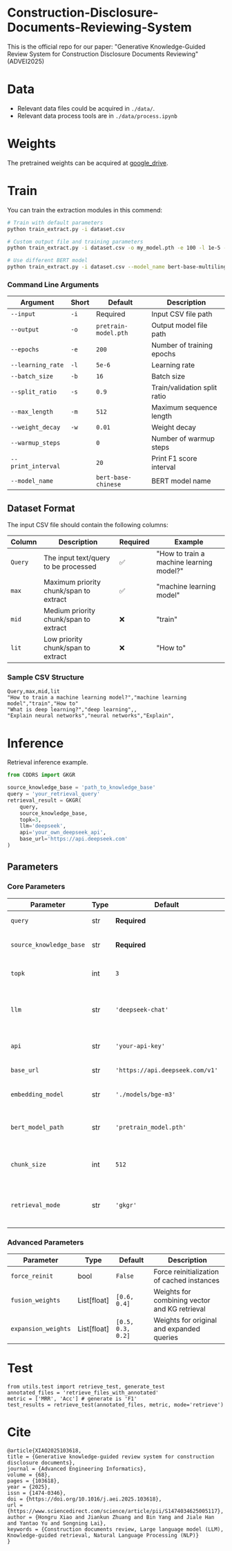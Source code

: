 # Construction-Disclosure-Documents-Reviewing-System
This is the official repo for our paper: "Generative Knowledge-Guided Review System for Construction Disclosure Documents Reviewing"(ADVEI2025)

# Data
- Relevant data files could be acquired in `./data/`.
- Relevant data process tools are in `./data/process.ipynb`

# Weights
The pretrained weights can be acquired at [google_drive]().

# Train
You can train the extraction modules in this commend:
```bash
# Train with default parameters
python train_extract.py -i dataset.csv

# Custom output file and training parameters
python train_extract.py -i dataset.csv -o my_model.pth -e 100 -l 1e-5 -b 32

# Use different BERT model
python train_extract.py -i dataset.csv --model_name bert-base-multilingual-cased
```

### Command Line Arguments

| Argument | Short | Default | Description |
|----------|-------|---------|-------------|
| `--input` | `-i` | Required | Input CSV file path |
| `--output` | `-o` | `pretrain-model.pth` | Output model file path |
| `--epochs` | `-e` | `200` | Number of training epochs |
| `--learning_rate` | `-l` | `5e-6` | Learning rate |
| `--batch_size` | `-b` | `16` | Batch size |
| `--split_ratio` | `-s` | `0.9` | Train/validation split ratio |
| `--max_length` | `-m` | `512` | Maximum sequence length |
| `--weight_decay` | `-w` | `0.01` | Weight decay |
| `--warmup_steps` | | `0` | Number of warmup steps |
| `--print_interval` | | `20` | Print F1 score interval |
| `--model_name` | | `bert-base-chinese` | BERT model name |

## Dataset Format

The input CSV file should contain the following columns:

| Column | Description | Required | Example |
|--------|-------------|----------|---------|
| `Query` | The input text/query to be processed | ✅ | "How to train a machine learning model?" |
| `max` | Maximum priority chunk/span to extract | ✅ | "machine learning model" |
| `mid` | Medium priority chunk/span to extract | ❌ | "train" |
| `lit` | Low priority chunk/span to extract | ❌ | "How to" |

### Sample CSV Structure
```csv
Query,max,mid,lit
"How to train a machine learning model?","machine learning model","train","How to"
"What is deep learning?","deep learning",,
"Explain neural networks","neural networks","Explain",
```


 # Inference
Retrieval inference example.

```python
from CDDRS import GKGR

source_knowledge_base = 'path_to_knowledge_base'
query = 'your_retrieval_query'
retrieval_result = GKGR(
    query, 
    source_knowledge_base, 
    topk=3, 
    llm='deepseek', 
    api='your_own_deepseek_api', 
    base_url='https://api.deepseek.com'
)
```

## Parameters

### Core Parameters

| Parameter | Type | Default | Description |
|-----------|------|---------|-------------|
| `query` | str | **Required** | The search query text |
| `source_knowledge_base` | str | **Required** | Path to the document directory |
| `topk` | int | `3` | Number of top results to return |
| `llm` | str | `'deepseek-chat'` | LLM model name (`'gpt-4o'`, `'deepseek-chat'`, etc.) |
| `api` | str | `'your-api-key'` | API key for the LLM service |
| `base_url` | str | `'https://api.deepseek.com/v1'` | API base URL |
| `embedding_model` | str | `'./models/bge-m3'` | Path to embedding model |
| `bert_model_path` | str | `'pretrain_model.pth'` | Path to BERT query expansion model |
| `chunk_size` | int | `512` | Document max chunk size for processing |
| `retrieval_mode` | str | `'gkgr'` | Retrieval mode: `'vector'`, `'kg'`, or `'gkgr'` |

### Advanced Parameters

| Parameter | Type | Default | Description |
|-----------|------|---------|-------------|
| `force_reinit` | bool | `False` | Force reinitialization of cached instances |
| `fusion_weights` | List[float] | `[0.6, 0.4]` | Weights for combining vector and KG retrieval |
| `expansion_weights` | List[float] | `[0.5, 0.3, 0.2]` | Weights for original and expanded queries |


# Test
```
from utils.test import retrieve_test, generate_test
annotated_files = 'retrieve_files_with_annotated'
metric = ['MRR', 'Acc'] # generate is 'F1'
test_results = retrieve_test(annotated_files, metric, mode='retrieve')
```

# Cite
```
@article{XIAO2025103618,
title = {Generative knowledge-guided review system for construction disclosure documents},
journal = {Advanced Engineering Informatics},
volume = {68},
pages = {103618},
year = {2025},
issn = {1474-0346},
doi = {https://doi.org/10.1016/j.aei.2025.103618},
url = {https://www.sciencedirect.com/science/article/pii/S1474034625005117},
author = {Hongru Xiao and Jiankun Zhuang and Bin Yang and Jiale Han and Yantao Yu and Songning Lai},
keywords = {Construction documents review, Large language model (LLM), Knowledge-guided retrieval, Natural Language Processing (NLP)}
}
```

